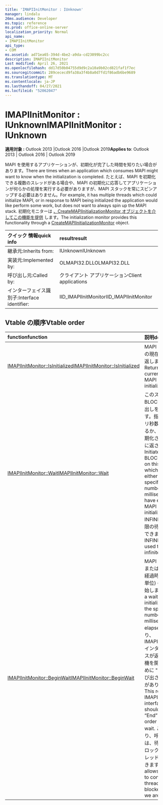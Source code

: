 ```yaml
---
title: 'IMAPIInitMonitor : IUnknown'
manager: lindalu
26ms.audience: Developer
ms.topic: reference
ms.prod: office-online-server
localization_priority: Normal
api_name:
- IMAPIInitMonitor
api_type:
- COM
ms.assetid: ad71ea65-394d-4be2-a9da-cd23099bc2cc
description: IMAPIInitMonitor
Last modified: April 26, 2021
ms.openlocfilehash: dd17d50b04755d9d9c2a10a9b02cd821faf1f7ec
ms.sourcegitcommit: 289cececd9fa38a3f4b8a0d7fd1f86adb6be9689
ms.translationtype: MT
ms.contentlocale: ja-JP
ms.lasthandoff: 04/27/2021
ms.locfileid: "52062047"
---
```

# <a name="imapiinitmonitor--iunknown"></a><span data-ttu-id="5ca87-103">IMAPIInitMonitor : IUnknown</span><span class="sxs-lookup"><span data-stu-id="5ca87-103">IMAPIInitMonitor : IUnknown</span></span>

<span data-ttu-id="5ca87-104">**適用対象 :** Outlook 2013 |Outlook 2016 |Outlook 2019</span><span class="sxs-lookup"><span data-stu-id="5ca87-104">**Applies to**: Outlook 2013 | Outlook 2016 | Outlook 2019</span></span>

<span data-ttu-id="5ca87-105">MAPI を使用するアプリケーションが、初期化が完了した時間を知りたい場合があります。</span><span class="sxs-lookup"><span data-stu-id="5ca87-105">There are times when an application which consumes MAPI might want to know when the initialization is completed.</span></span> <span data-ttu-id="5ca87-106">たとえば、MAPI を初期化できる複数のスレッドがある場合や、MAPI の初期化に応答してアプリケーションが何らかの処理を実行する必要がありますが、MAPI スタックを常にスピンアップする必要はありません。</span><span class="sxs-lookup"><span data-stu-id="5ca87-106">For example, it has multiple threads which could initialize MAPI, or in response to MAPI being initialized the application would like perform some work, but does not want to always spin up the MAPI stack.</span></span> <span data-ttu-id="5ca87-107">初期化モニターは [、CreateMAPIInitializationMonitor オブジェクトを介してこの機能を提供](createmapiinitializationmonitor.md) します。</span><span class="sxs-lookup"><span data-stu-id="5ca87-107">The initialization monitor provides this functionality through a [CreateMAPIInitializationMonitor](createmapiinitializationmonitor.md) object.</span></span>

| <span data-ttu-id="5ca87-108">クイック 情報</span><span class="sxs-lookup"><span data-stu-id="5ca87-108">quick info</span></span> | <span data-ttu-id="5ca87-109">result</span><span class="sxs-lookup"><span data-stu-id="5ca87-109">result</span></span> |
|:-----|:-----|
|<span data-ttu-id="5ca87-110">継承元:</span><span class="sxs-lookup"><span data-stu-id="5ca87-110">Inherits from:</span></span>  <br/> |<span data-ttu-id="5ca87-111">IUnknown</span><span class="sxs-lookup"><span data-stu-id="5ca87-111">IUnknown</span></span>  <br/> |
|<span data-ttu-id="5ca87-112">実装元:</span><span class="sxs-lookup"><span data-stu-id="5ca87-112">Implemented by:</span></span>  <br/> | <span data-ttu-id="5ca87-113">OLMAPI32.DLL</span><span class="sxs-lookup"><span data-stu-id="5ca87-113">OLMAPI32.DLL</span></span> <br/> |
|<span data-ttu-id="5ca87-114">呼び出し元:</span><span class="sxs-lookup"><span data-stu-id="5ca87-114">Called by:</span></span>  <br/> |<span data-ttu-id="5ca87-115">クライアント アプリケーション</span><span class="sxs-lookup"><span data-stu-id="5ca87-115">Client applications</span></span>  <br/> |
|<span data-ttu-id="5ca87-116">インターフェイス識別子:</span><span class="sxs-lookup"><span data-stu-id="5ca87-116">Interface identifier:</span></span>  <br/> |<span data-ttu-id="5ca87-117">IID_IMAPIInitMonitor</span><span class="sxs-lookup"><span data-stu-id="5ca87-117">IID_IMAPIInitMonitor</span></span>  <br/> |

## <a name="vtable-order"></a><span data-ttu-id="5ca87-118">Vtable の順序</span><span class="sxs-lookup"><span data-stu-id="5ca87-118">Vtable order</span></span>

| <span data-ttu-id="5ca87-119">function</span><span class="sxs-lookup"><span data-stu-id="5ca87-119">function</span></span> | <span data-ttu-id="5ca87-120">説明</span><span class="sxs-lookup"><span data-stu-id="5ca87-120">description</span></span> |
|:-----|:-----|
|[<span data-ttu-id="5ca87-121">IMAPIInitMonitor::IsInitialized</span><span class="sxs-lookup"><span data-stu-id="5ca87-121">IMAPIInitMonitor::IsInitialized</span></span>](imapiinitmonitor-isinitialized.md) <br/> |<span data-ttu-id="5ca87-122">MAPI の初期化の現在の状態を返します。</span><span class="sxs-lookup"><span data-stu-id="5ca87-122">Returns the current state of MAPI initialization.</span></span>  <br/> |
|[<span data-ttu-id="5ca87-123">IMAPIInitMonitor::Wait</span><span class="sxs-lookup"><span data-stu-id="5ca87-123">IMAPIInitMonitor::Wait</span></span>](imapiinitmonitor-wait.md) <br/> |<span data-ttu-id="5ca87-124">このスレッドで BLOCKING 呼び出しを開始します。指定したミリ秒数が経過するか、MAPI が初期化された場合に返されます。</span><span class="sxs-lookup"><span data-stu-id="5ca87-124">Initiates a BLOCKING call on this thread, which will return either when the specified number of milliseconds have elapsed or MAPI has been initialized.</span></span>  <span data-ttu-id="5ca87-125">INFINITE は、無限の待機に使用できます。</span><span class="sxs-lookup"><span data-stu-id="5ca87-125">INFINITE can be used to for an infinite wait.</span></span>  <br/> |
|[<span data-ttu-id="5ca87-126">IMAPIInitMonitor::BeginWait</span><span class="sxs-lookup"><span data-stu-id="5ca87-126">IMAPIInitMonitor::BeginWait</span></span>](imapiinitmonitor-beginwait.md) <br/> |<span data-ttu-id="5ca87-127">MAPI の初期化または指定した経過時間 (ミリ秒単位) の待機を開始します。</span><span class="sxs-lookup"><span data-stu-id="5ca87-127">Start a wait for MAPI initialization or the specified number of milliseconds to elapse.</span></span> <span data-ttu-id="5ca87-128">これにより、IMAPIWaitResult インターフェイスが返され、待機を開始するために "End" が呼び出される必要があります。</span><span class="sxs-lookup"><span data-stu-id="5ca87-128">This return an IMAPIWaitResult interface which should have “End” called in order begin the wait.</span></span>  <span data-ttu-id="5ca87-129">これにより、呼び出し元は、待機中にブロックされるスレッドを制御できます。</span><span class="sxs-lookup"><span data-stu-id="5ca87-129">This allows the caller to control which thread is blocked while we are waiting.</span></span> <br/> |
